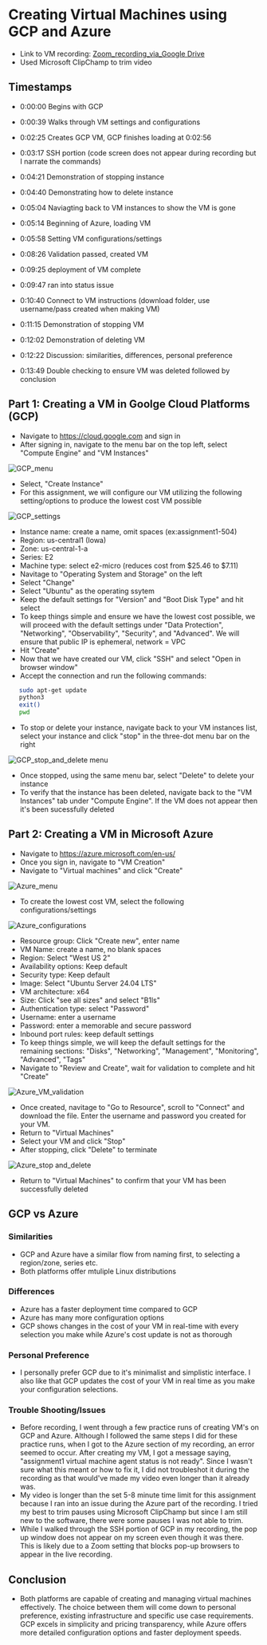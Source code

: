 # Creating Virtual Machines using GCP and Azure
- Link to VM recording: [Zoom_recording_via_Google Drive](https://drive.google.com/file/d/14dshx_CwPN6I0h6hDJrhaNeZSQHBA8Xl/view?usp=sharing)
- Used Microsoft ClipChamp to trim video

## Timestamps
- 0:00:00 Begins with GCP
- 0:00:39 Walks through VM settings and configurations
- 0:02:25 Creates GCP VM, GCP finishes loading at 0:02:56
- 0:03:17 SSH portion (code screen does not appear during recording but I narrate the commands)
- 0:04:21 Demonstration of stopping instance
- 0:04:40 Demonstrating how to delete instance
- 0:05:04 Naviagting back to VM instances to show the VM is gone

- 0:05:14 Beginning of Azure, loading VM
- 0:05:58 Setting VM configurations/settings
- 0:08:26 Validation passed, created VM
- 0:09:25 deployment of VM complete
- 0:09:47 ran into status issue
- 0:10:40 Connect to VM instructions (download folder, use username/pass created when making VM)
- 0:11:15 Demonstration of stopping VM
- 0:12:02 Demonstration of deleting VM
- 0:12:22 Discussion: similarities, differences, personal preference
- 0:13:49 Double checking to ensure VM was deleted followed by conclusion


## Part 1: Creating a VM in Goolge Cloud Platforms (GCP)
- Navigate to https://cloud.google.com and sign in
- After signing in, navigate to the menu bar on the top left, select "Compute Engine" and "VM Instances"

![GCP_menu](Images/GCP1.png)

- Select, "Create Instance"
- For this assignment, we will configure our VM utilizing the following setting/options to produce the lowest cost VM possible

![GCP_settings](Images/GCP2.png)

- Instance name: create a name, omit spaces (ex:assignment1-504)
- Region: us-central1 (Iowa)
- Zone: us-central-1-a
- Series: E2
- Machine type: select e2-micro (reduces cost from $25.46 to $7.11) 
- Navitage to "Operating System and Storage" on the left
- Select "Change"
- Select "Ubuntu" as the operating ssytem 
- Keep the default settings for "Version" and "Boot Disk Type" and hit select
- To keep things simple and ensure we have the lowest cost possible, we will proceed with the default settings under "Data Protection", "Networking", "Observability", "Security", and "Advanced". We will ensure that public IP is ephemeral, network = VPC
- Hit "Create" 
- Now that we have created our VM, click "SSH" and select "Open in browser window"
- Accept the connection and run the following commands:

```bash
   sudo apt-get update
   python3
   exit()
   pwd
   ```
- To stop or delete your instance, navigate back to your VM instances list, select your instance and click "stop" in the three-dot menu bar on the right

![GCP_stop_and_delete menu](Images/GCP3.png)

- Once stopped, using the same menu bar, select "Delete" to delete your instance
- To verify that the instance has been deleted, navigate back to the "VM Instances" tab under "Compute Engine". If the VM does not appear then it's been sucessfully deleted


## Part 2: Creating a VM in Microsoft Azure
- Navigate to https://azure.microsoft.com/en-us/
- Once you sign in, navigate to "VM Creation"
- Navigate to "Virtual machines" and click "Create"

![Azure_menu](Images/Azure1.png)

- To create the lowest cost VM, select the following configurations/settings

![Azure_configurations](Images/Azure2.png)

- Resource group: Click "Create new", enter name
- VM Name: create a name, no blank spaces
- Region: Select "West US 2"
- Availability options: Keep default
- Security type: Keep default
- Image: Select "Ubuntu Server 24.04 LTS"
- VM architecture: x64
- Size: Click "see all sizes" and select "B1ls"
- Authentication type: select "Password"
- Username: enter a username
- Password: enter a memorable and secure password
- Inbound port rules: keep default settings
- To keep things simple, we will keep the default settings for the remaining sections: "Disks", "Networking", "Management", "Monitoring", "Advanced", "Tags"
- Navigate to "Review and Create", wait for validation to complete and hit "Create"

![Azure_VM_validation](Images/Azure3.png)

- Once created, navitage to "Go to Resource", scroll to "Connect" and download the file. Enter the username and password you created for your VM.
- Return to "Virtual Machines" 
- Select your VM and click "Stop"
- After stopping, click "Delete" to terminate 

![Azure_stop and_delete](Images/Azure5.png)

- Return to "Virtual Machines" to confirm that your VM has been successfully deleted

## GCP vs Azure
### Similarities
- GCP and Azure have a similar flow from naming first, to selecting a region/zone, series etc. 
- Both platforms offer mtuliple Linux distributions
### Differences
- Azure has a faster deployment time compared to GCP
- Azure has many more configuration options
- GCP shows changes in the cost of your VM in real-time with every selection you make while Azure's cost update is not as thorough

### Personal Preference
- I personally prefer GCP due to it's minimalist and simplistic interface. I also like that GCP updates the cost of your VM in real time as you make your configuration selections. 

### Trouble Shooting/Issues
- Before recording, I went through a few practice runs of creating VM's on GCP and Azure. Although I followed the same steps I did for these practice runs, when I got to the Azure section of my recording, an error seemed to occur. After creating my VM, I got a message saying, "assignment1 virtual machine agent status is not ready". Since I wasn't sure what this meant or how to fix it, I did not troubleshot it during the recording as that would've made my video even longer than it already was.
- My video is longer than the set 5-8 minute time limit for this assignment because I ran into an issue during the Azure part of the recording. I tried my best to trim pauses using Microsoft ClipChamp but since I am still new to the software, there were some pauses I was not able to trim. 
- While I walked through the SSH portion of GCP in my recording, the pop up window does not appear on my screen even though it was there. This is likely due to a Zoom setting that blocks pop-up browsers to appear in the live recording. 

## Conclusion
- Both platforms are capable of creating and managing virtual machines effectively. The choice between them will come down to personal preference, existing infrastructure and specific use case requirements. GCP excels in simplicity and pricing transparency, while Azure offers more detailed configuration options and faster deployment speeds. 